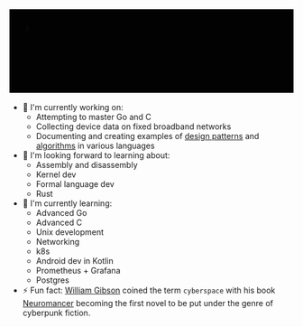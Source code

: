 <img src="https://github.com/claudemuller/terminal-typer/blob/master/assets/matrix.gif"/>

- 🔭 I'm currently working on:
  - Attempting to master Go and C
  - Collecting device data on fixed broadband networks
  - Documenting and creating examples of [design patterns](https://github.com/claudemuller/design-patterns) and [algorithms](https://github.com/claudemuller/algorithms) in various languages
- 🚀 I'm looking forward to learning about:
  - Assembly and disassembly
  - Kernel dev
  - Formal language dev
  - Rust
- 🌱 I'm currently learning:
  - Advanced Go
  - Advanced C
  - Unix development
  - Networking
  - k8s
  - Android dev in Kotlin
  - Prometheus + Grafana
  - Postgres
- ⚡ Fun fact: [William Gibson](https://en.wikipedia.org/wiki/William_Gibson) coined the term `cyberspace` with his book [Neuromancer](https://en.wikipedia.org/wiki/Neuromancer) becoming the first novel to be put under the genre of cyberpunk fiction.
